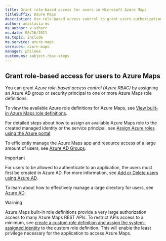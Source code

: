 ```yaml
---
title: Grant role-based access for users in Microsoft Azure Maps
titleSuffix: Azure Maps
description: Use role-based access control to grant users authorization to Azure Maps
author: anastasia-ms
ms.author: v-stharr
ms.date: 06/16/2021
ms.topic: include
ms.service: azure-maps
services: azure-maps
manager: philmea
custom.ms: subject-rbac-steps
---
```


## Grant role-based access for users to Azure Maps

You can grant *Azure role-based access control (Azure RBAC)* by assigning an Azure AD group or security principal to one or more Azure Maps role definitions.

To view the available Azure role definitions for Azure Maps, see [View built-in Azure Maps role definitions](../how-to-manage-authentication.md#view-built-in-azure-maps-role-definitions).

For detailed steps about how to assign an available Azure Maps role to the created managed identity or the service principal, see [Assign Azure roles using the Azure portal](../../role-based-access-control/role-assignments-portal.md)

To efficiently manage the Azure Maps app and resource access of a large amount of users, see [Azure AD Groups](../../active-directory/fundamentals/active-directory-manage-groups.md).

>[!IMPORTANT]
>For users to be allowed to authenticate to an application, the users must first be created in Azure AD. For more information, see [Add or Delete users using Azure AD](../../active-directory/fundamentals/add-users-azure-active-directory.md).

To learn about how to effectively manage a large directory for users, see [Azure AD](../../active-directory/fundamentals/index.yml).

> [!WARNING]
> Azure Maps built-in role definitions provide a very large authorization access to many Azure Maps REST APIs. To restrict APIs access to a minimum, see [create a custom role definition and assign the system-assigned identity](../../role-based-access-control/custom-roles.md) to the custom role definition. This will enable the least privilege necessary for the application to access Azure Maps.
